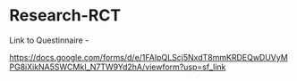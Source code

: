 # Research-RCT
Link to Questinnaire -

https://docs.google.com/forms/d/e/1FAIpQLScj5NxdT8mmKRDEQwDUVyMPG8iXikNA5SWCMkI_N7TW9Yd2hA/viewform?usp=sf_link
